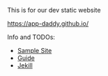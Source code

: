 This is for our dev static website

  https://app-daddy.github.io/

Info and TODOs:

 * [Sample Site](https://github.com/hankquinlan/hankquinlan.github.io/tree/master)
 * [Guide](https://jmcglone.com/guides/github-pages/)
 * [Jekill](https://jekyllrb.com/)

